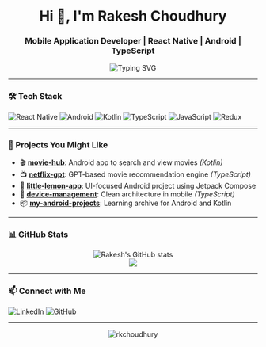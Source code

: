 <!-- Banner -->
<h1 align="center">Hi 👋, I'm Rakesh Choudhury</h1>
<h3 align="center">Mobile Application Developer | React Native | Android | TypeScript</h3>

<p align="center">
  <img src="https://readme-typing-svg.demolab.com?font=Fira+Code&size=20&pause=1000&center=true&vCenter=true&width=600&lines=React+Native+Developer;Android+Developer+(Kotlin);TypeScript+%7C+JavaScript+%7C+Redux+%7C+React;Building+cross-platform+mobile+apps" alt="Typing SVG" />
</p>

---

### 🛠️ Tech Stack

![React Native](https://img.shields.io/badge/React_Native-20232A?style=for-the-badge&logo=react&logoColor=61DAFB)
![Android](https://img.shields.io/badge/Android-3DDC84?style=for-the-badge&logo=android&logoColor=white)
![Kotlin](https://img.shields.io/badge/Kotlin-7F52FF?style=for-the-badge&logo=kotlin&logoColor=white)
![TypeScript](https://img.shields.io/badge/TypeScript-007ACC?style=for-the-badge&logo=typescript&logoColor=white)
![JavaScript](https://img.shields.io/badge/JavaScript-F7DF1E?style=for-the-badge&logo=javascript&logoColor=black)
![Redux](https://img.shields.io/badge/Redux-593D88?style=for-the-badge&logo=redux&logoColor=white)

---

### 🚀 Projects You Might Like

- 🎬 [**movie-hub**](https://github.com/rkchoudhury/movie-hub): Android app to search and view movies *(Kotlin)*
- 📺 [**netflix-gpt**](https://github.com/rkchoudhury/netflix-gpt): GPT-based movie recommendation engine *(TypeScript)*
- 🍋 [**little-lemon-app**](https://github.com/rkchoudhury/little-lemon-app): UI-focused Android project using Jetpack Compose
- 📱 [**device-management**](https://github.com/rkchoudhury/device-management): Clean architecture in mobile *(TypeScript)*
- 📦 [**my-android-projects**](https://github.com/rkchoudhury/my-android-projects): Learning archive for Android and Kotlin

---

### 📊 GitHub Stats

<p align="center">
  <img src="https://github-readme-stats.vercel.app/api?username=rkchoudhury&show_icons=true&theme=react" alt="Rakesh's GitHub stats" />
  <br/>
  <img src="https://github-readme-stats.vercel.app/api/top-langs/?username=rkchoudhury&layout=compact&theme=react" />
</p>

---

### 📫 Connect with Me

[![LinkedIn](https://img.shields.io/badge/LinkedIn-blue?style=for-the-badge&logo=linkedin&logoColor=white)](https://www.linkedin.com/in/rakchoudhury/)
[![GitHub](https://img.shields.io/badge/GitHub-black?style=for-the-badge&logo=github&logoColor=white)](https://github.com/rkchoudhury)

---

<p align="center">
  <img src="https://komarev.com/ghpvc/?username=rkchoudhury&label=Profile%20views&color=0e75b6&style=flat" alt="rkchoudhury" />
</p>

<!--
**rkchoudhury/rkchoudhury** is a ✨ _special_ ✨ repository because its `README.md` (this file) appears on your GitHub profile.

Here are some ideas to get you started:

- 🔭 I’m currently working on ...
- 🌱 I’m currently learning ...
- 👯 I’m looking to collaborate on ...
- 🤔 I’m looking for help with ...
- 💬 Ask me about ...
- 📫 How to reach me: ...
- 😄 Pronouns: ...
- ⚡ Fun fact: ...
-->

